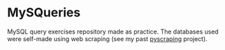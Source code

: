 # MySQueries
MySQL query exercises repository made as practice. The databases used were self-made using web scraping (see my past [pyscraping](https://github.com/sch-loa/pyscraping) project).
